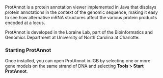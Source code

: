 ProtAnnot is a protein annotation viewer implemented in Java that displays protein annotations in the context of the genomic sequence, making it easy to see how alternative mRNA structures affect the various protein products encoded at a locus.  

ProtAnnot is developed in the Loraine Lab, part of the Bioinformatics and Genomics Department at University of North Carolina at Charlotte. 

### Starting ProtAnnot
Once installed, you can open ProtAnnot in IGB by selecting one or more gene models on the same strand of DNA and selecting **Tools > Start ProtAnnot**.
